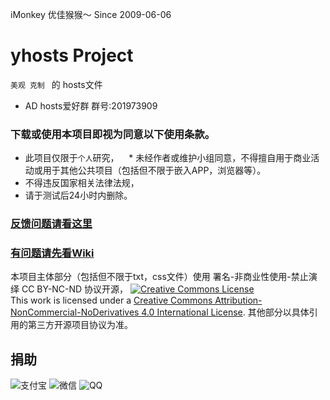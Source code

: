 iMonkey
优佳猴猴～
Since 2009-06-06

# yhosts Project

`
美观 克制 
`
   的
hosts文件

* AD hosts爱好群 群号:201973909

### 下载或使用本项目即视为同意以下使用条款。
* 此项目仅限于`个人`研究，
    *  未经作者或维护小组同意，不得擅自用于商业活动或用于其他公共项目（包括但不限于嵌入APP，浏览器等）。
* 不得违反国家相关法律法规，
* 请于测试后24小时内删除。

### [反馈问题请看这里](https://github.com/vokins/yhosts/wiki/反馈请看)
### [有问题请先看Wiki](https://github.com/vokins/yhosts/wiki)

本项目主体部分（包括但不限于txt，css文件）使用 署名-非商业性使用-禁止演绎 CC BY-NC-ND 协议开源，
[![Creative Commons License](https://i.creativecommons.org/l/by-nc-nd/4.0/88x31.png)](https://creativecommons.org/licenses/by-nc-nd/4.0/)  
This work is licensed under a [Creative Commons Attribution-NonCommercial-NoDerivatives 4.0 International License](https://creativecommons.org/licenses/by-nc-nd/4.0/).
其他部分以具体引用的第三方开源项目协议为准。


## 捐助

![支付宝](https://raw.githubusercontent.com/vokins/yhosts/master/vip/alipay.png)
![微信](https://raw.githubusercontent.com/vokins/yhosts/master/vip/wechat.png)
![QQ](https://raw.githubusercontent.com/vokins/yhosts/master/vip/qq.png)
